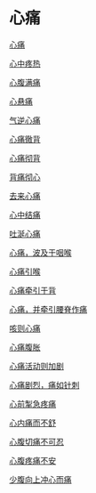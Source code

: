 # 心痛[心痛](https://www.gmzyjc.com/search/result?wd=心痛)[心中疼热](https://www.gmzyjc.com/search/result?wd=心中疼热)[心腹满痛](https://www.gmzyjc.com/search/result?wd=心腹满痛)[心悬痛](https://www.gmzyjc.com/search/result?wd=心悬痛)[气逆心痛](https://www.gmzyjc.com/search/result?wd=气逆心痛)[心痛徹背](https://www.gmzyjc.com/search/result?wd=心痛徹背)[心痛彻背](https://www.gmzyjc.com/search/result?wd=心痛彻背)[背痛彻心](https://www.gmzyjc.com/search/result?wd=背痛彻心)[去来心痛](https://www.gmzyjc.com/search/result?wd=去来心痛)[心中结痛](https://www.gmzyjc.com/search/result?wd=心中结痛)[吐涎心痛](https://www.gmzyjc.com/search/result?wd=吐涎心痛)[心痛，波及于咽喉](https://www.gmzyjc.com/search/result?wd=心痛，波及于咽喉)[心痛引喉](https://www.gmzyjc.com/search/result?wd=心痛引喉)[心痛牵引于背](https://www.gmzyjc.com/search/result?wd=心痛牵引于背)[心痛，并牵引腰脊作痛](https://www.gmzyjc.com/search/result?wd=心痛，并牵引腰脊作痛)[咳则心痛](https://www.gmzyjc.com/search/result?wd=咳则心痛)[心痛腹胀](https://www.gmzyjc.com/search/result?wd=心痛腹胀)[心痛活动则加剧](https://www.gmzyjc.com/search/result?wd=心痛活动则加剧)[心痛剧烈，痛如针刺](https://www.gmzyjc.com/search/result?wd=心痛剧烈，痛如针刺)[心前掣急疼痛](https://www.gmzyjc.com/search/result?wd=心前掣急疼痛)[心内痛而不舒](https://www.gmzyjc.com/search/result?wd=心内痛而不舒)[心腹切痛不可忍](https://www.gmzyjc.com/search/result?wd=心腹切痛不可忍)[心腹疼痛不安](https://www.gmzyjc.com/search/result?wd=心腹疼痛不安)[少腹向上冲心而痛](https://www.gmzyjc.com/search/result?wd=少腹向上冲心而痛)